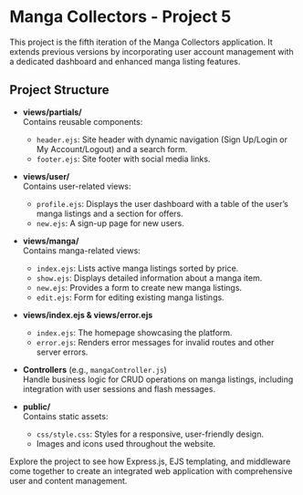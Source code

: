 # Manga Collectors - Project 5

This project is the fifth iteration of the Manga Collectors application. It extends previous versions by incorporating user account management with a dedicated dashboard and enhanced manga listing features.

## Project Structure

- **views/partials/**  
  Contains reusable components:
  - `header.ejs`: Site header with dynamic navigation (Sign Up/Login or My Account/Logout) and a search form.
  - `footer.ejs`: Site footer with social media links.

- **views/user/**  
  Contains user-related views:
  - `profile.ejs`: Displays the user dashboard with a table of the user’s manga listings and a section for offers.
  - `new.ejs`: A sign-up page for new users.

- **views/manga/**  
  Contains manga-related views:
  - `index.ejs`: Lists active manga listings sorted by price.
  - `show.ejs`: Displays detailed information about a manga item.
  - `new.ejs`: Provides a form to create new manga listings.
  - `edit.ejs`: Form for editing existing manga listings.

- **views/index.ejs & views/error.ejs**  
  - `index.ejs`: The homepage showcasing the platform.
  - `error.ejs`: Renders error messages for invalid routes and other server errors.

- **Controllers** (e.g., `mangaController.js`)  
  Handle business logic for CRUD operations on manga listings, including integration with user sessions and flash messages.

- **public/**  
  Contains static assets:
  - `css/style.css`: Styles for a responsive, user-friendly design.
  - Images and icons used throughout the website.

Explore the project to see how Express.js, EJS templating, and middleware come together to create an integrated web application with comprehensive user and content management.
